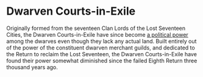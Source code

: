 # Dwarven Courts-in-Exile

Originally formed from the seventeen Clan Lords of the Lost Seventeen Cities, the Dwarven Courts-in-Exile have since become [a political power](/Nations/DwarvenCourtsInExile.md) among the dwarves even though they lack any actual land. Built entirely out of the power of the constituent dwarven merchant guilds, and dedicated to the Return to reclaim the Lost Seventeen, the Dwarven Courts-in-Exile have found their power somewhat diminished since the failed Eighth Return three thousand years ago.


